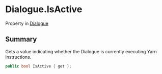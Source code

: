 # Dialogue.IsActive

Property in [Dialogue](/api/csharp/yarn.dialogue.md)

## Summary


Gets a value indicating whether the Dialogue is currently executing
Yarn instructions.


```csharp
public bool IsActive { get };
```

